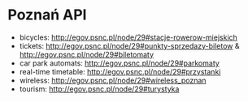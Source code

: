 # Poznań API

* bicycles: http://egov.psnc.pl/node/29#stacje-rowerow-miejskich
* tickets: http://egov.psnc.pl/node/29#punkty-sprzedazy-biletow & http://egov.psnc.pl/node/29#biletomaty
* car park automats: http://egov.psnc.pl/node/29#parkomaty
* real-time timetable: http://egov.psnc.pl/node/29#przystanki
* wireless: http://egov.psnc.pl/node/29#wireless_poznan
* tourism: http://egov.psnc.pl/node/29#turystyka

